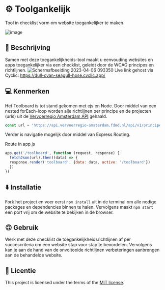 <!-- > _Fork_ deze leertaak en ga aan de slag. Onderstaande outline ga je gedurende deze taak in jouw eigen GitHub omgeving uitwerken. De instructie vind je in: [docs/INSTRUCTIONS.md](docs/INSTRUCTIONS.md) -->

# ⚙️ Toolgankelijk
Tool in checklist vorm om website toegankelijker te maken.

![image](https://user-images.githubusercontent.com/112861614/225776803-49c18e73-4257-42db-ad5a-83c4e93b9f2f.png)

<!--
## 📃 Inhoudsopgave

  * [Beschrijving](#beschrijving)
  * [Kenmerken](#kenmerken)
  * [Installatie](#installatie)
  * [Gebruik](#gebruik)
  * [Licentie](#licentie)
  * [Bronnen](#bronnen)
 -->

## 🤔 Beschrijving
Samen met deze toegankelijkheids-tool maakt u eenvouding websites en apps toegankelijker via een checklist, geleidt door de WCAG principes en richtlijnen.
![Schermafbeelding 2023-04-06 093350](https://user-images.githubusercontent.com/112861614/230306904-0024800e-5524-4607-b6d8-fbe921c194ff.png)
Live link gehost via Cyclic: https://dull-cyan-seagull-hose.cyclic.app/

## 💻 Kenmerken
Het Toolboard is tot stand gekomen met ejs en Node.
Door middel van een nested forEach-loop worden alle richtlijnen per principe en de projecten (urls) uit de [Vervoerregio Amsterdam API](https://api.vervoerregio-amsterdam.fdnd.nl/api/v1/principles) gehaald.

```js
const url = 'https://api.vervoerregio-amsterdam.fdnd.nl/api/v1/principes'
```
Verder is navigatie mogelijk door middel van Express Routing.

Route in app.js
```js
app.get('/toolboard', function (request, response) {
  fetchJson(url).then((data) => {
  response.render('toolboard', {data: data, active: '/toolboard'})
  })
})
```

## ⬇️ Installatie
Fork het project en voer eerst `npm install` uit in de terminal om alle nodige packages en dependencies binnen te halen. Vervolgens maakt `npm start` een port vrij om de website te bekijken in de browser.

## 🙃 Gebruik
Werk met deze checklist de toegankelijkheidsrichtlijnen af per succescriteria om een website stap voor stap te beoordelen. Vervolgens kan je aan de hand van de onvoltooide richtlijnen verbeteringen aanbrengen aan de behandelde website.

<!-- ## Bronnen -->

## 👾 Licentie

This project is licensed under the terms of the [MIT license](./LICENSE).
